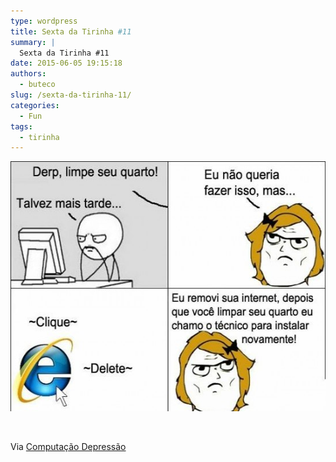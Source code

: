 ```yaml
---
type: wordpress
title: Sexta da Tirinha #11
summary: |
  Sexta da Tirinha #11
date: 2015-06-05 19:15:18
authors:
  - buteco
slug: /sexta-da-tirinha-11/
categories:
  - Fun
tags:
  - tirinha
---
```


<a href="/images/wp-content/uploads/2015/06/tirinha11-e1433540313687.jpg"><img class="alignnone size-full wp-image-2645" src="/images/wp-content/uploads/2015/06/tirinha11-e1433540313687.jpg" alt="tirinha11" width="550" height="400" /></a>

&nbsp;

Via <a href="//www.facebook.com/ComputacaoDepressao" target="_blank">Computação Depressão</a>